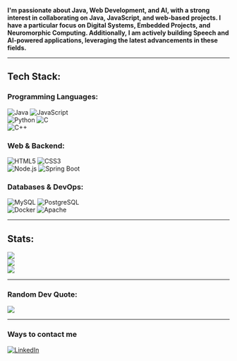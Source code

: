 
 **I'm passionate about Java, Web Development, and AI, with a strong interest in collaborating on Java, JavaScript, and web-based projects. I have a particular focus on Digital Systems, Embedded Projects, and Neuromorphic Computing. Additionally, I am actively building Speech and AI-powered applications, leveraging the latest advancements in these fields.**  


---

## Tech Stack:

### **Programming Languages:**
![Java](https://img.shields.io/badge/java-%23ED8B00.svg?style=for-the-badge&logo=openjdk&logoColor=white)  ![JavaScript](https://img.shields.io/badge/javascript-%23323330.svg?style=for-the-badge&logo=javascript&logoColor=%23F7DF1E)  
![Python](https://img.shields.io/badge/python-3670A0?style=for-the-badge&logo=python&logoColor=ffdd54)  ![C](https://img.shields.io/badge/c-%2300599C.svg?style=for-the-badge&logo=c&logoColor=white)  
![C++](https://img.shields.io/badge/c++-%2300599C.svg?style=for-the-badge&logo=c%2B%2B&logoColor=white)  

### **Web & Backend:**
![HTML5](https://img.shields.io/badge/html5-%23E34F26.svg?style=for-the-badge&logo=html5&logoColor=white) ![CSS3](https://img.shields.io/badge/css3-%231572B6.svg?style=for-the-badge&logo=css3&logoColor=white)  
![Node.js](https://img.shields.io/badge/node.js-6DA55F?style=for-the-badge&logo=node.js&logoColor=white)  ![Spring Boot](https://img.shields.io/badge/springboot-%236DB33F.svg?style=for-the-badge&logo=spring&logoColor=white)  

### **Databases & DevOps:**
![MySQL](https://img.shields.io/badge/mysql-%2300f.svg?style=for-the-badge&logo=mysql&logoColor=white)  ![PostgreSQL](https://img.shields.io/badge/postgresql-%23316192.svg?style=for-the-badge&logo=postgresql&logoColor=white)  
![Docker](https://img.shields.io/badge/docker-%230db7ed.svg?style=for-the-badge&logo=docker&logoColor=white)  ![Apache](https://img.shields.io/badge/apache-%23D42029.svg?style=for-the-badge&logo=apache&logoColor=white)  

---

##  Stats:

![](https://github-readme-stats.vercel.app/api?username=shayen71421&theme=dark&hide_border=false&include_all_commits=true&count_private=true)  
![](https://github-readme-stats.vercel.app/api/top-langs/?username=shayen71421&theme=dark&hide_border=false&include_all_commits=true&count_private=true&layout=compact)  
![](https://streak-stats.demolab.com?user=shayen71421&theme=react&layout=compact)


---

### Random Dev Quote:

![](https://quotes-github-readme.vercel.app/api?type=horizontal&theme=radical)  

---


###  Ways to contact me

[![LinkedIn](https://img.shields.io/badge/LinkedIn-%230077B5.svg?style=for-the-badge&logo=linkedin&logoColor=white)](https://www.linkedin.com/in/shayen-thomas-b78b02302/)  

